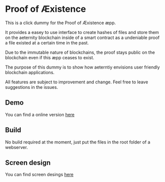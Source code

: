 # Proof of Æxistence
This is a click dummy for the Proof of Æxistence æpp.

It provides a easey to use interface to create hashes of files and store them on the aeternity blockchain inside of a smart contract as a undeniable proof a file existed at a certain time in the past.

Due to the immutable nature of blockchains, the proof stays public on the blockchain even if this æpp ceases to exist.

The purpose of this dummy is to show how aeterntiy envisions user friendly blockchain applications.

All features are subject to improvement and change. Feel free to leave suggestions in the issues.

## Demo

You can find a online version [here](https://aeternity.github.io/aepp-aexistence)

## Build

No build required at the moment, just put the files in the root folder of a webserver.

## Screen design

You can find screen desings [here](https://github.com/aeternity/aepp-prototypes/blob/master/base-aepp/proof-of-aexistence.md)


